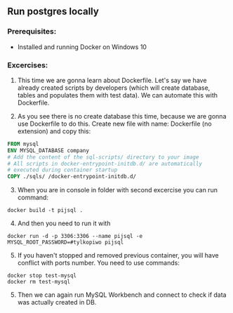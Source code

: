 ## Run postgres locally

### Prerequisites:
* Installed and running Docker on Windows 10

### Excercises:

1. This time we are gonna learn about Dockerfile. Let's say we have already created scripts by developers (which will create database, tables and populates them with test data). We can automate this with Dockerfile.

2. As you see there is no create database this time, because we are gonna use Dockerfile to do this. Create new file with name: Dockerfile (no extension) and copy this:

```Dockerfile
FROM mysql
ENV MYSQL_DATABASE company
# Add the content of the sql-scripts/ directory to your image
# All scripts in docker-entrypoint-initdb.d/ are automatically
# executed during container startup
COPY ./sqls/ /docker-entrypoint-initdb.d/
```

3. When you are in console in folder with second excercise you can run command:

```posh
docker build -t pijsql .
```

4. And then you need to run it with

```posh
docker run -d -p 3306:3306 --name pijsql -e MYSQL_ROOT_PASSWORD=#tylkopiwo pijsql
```

5. If you haven't stopped and removed previous container, you will have conflict with ports number. You need to use commands:

```posh
docker stop test-mysql
docker rm test-mysql
```
5. Then we can again run MySQL Workbench and connect to check if data was actually created in DB.